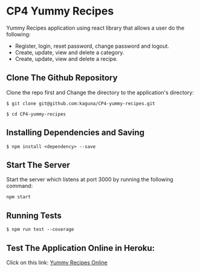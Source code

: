 
# CP4 Yummy Recipes

Yummy Recipes application using react library that allows a user do the following:

- Register, login, reset password, change password and logout.
- Create, update, view and delete a category.
- Create, update, view and delete a recipe.

## Clone The Github Repository
Clone the repo first and Change the directory to the application's directory:
```
$ git clone git@github.com:kaguna/CP4-yummy-recipes.git

$ cd CP4-yummy-recipes
```

## Installing Dependencies and Saving
```
$ npm install <dependency> --save
```

## Start The Server
Start the server which listens at port 3000 by running the following command:
```
npm start
```

## Running Tests
```
$ npm run test --coverage
```
## Test The Application Online in Heroku:
Click on this link:
[Yummy Recipes Online](https://react-yummy-recipes.herokuapp.com/)
